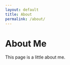 ```yaml
---
layout: default
title: About
permalink: /about/
---
```

# About Me

This page is a little about me.
